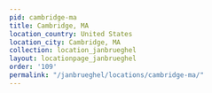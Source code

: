 ```yaml
---
pid: cambridge-ma
title: Cambridge, MA
location_country: United States
location_city: Cambridge, MA
collection: location_janbrueghel
layout: locationpage_janbrueghel
order: '109'
permalink: "/janbrueghel/locations/cambridge-ma/"
---
```

